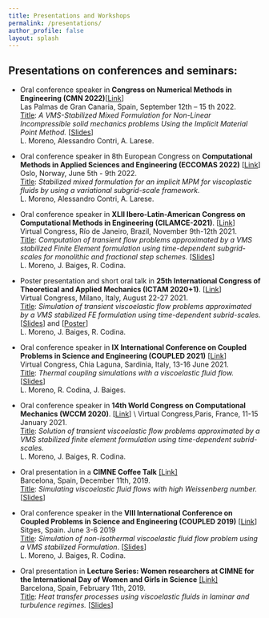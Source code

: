 ```yaml
---
title: Presentations and Workshops
permalink: /presentations/
author_profile: false
layout: splash
---
```


## Presentations on conferences and seminars:

<!--   <img style="float: right; text-align:center;" src="/assets/images/IMG_9552.JPG" alt="" width="500" > -->
<!--
<figure style="float: right;">
  <img alt="" src="/assets/images/IMG_9552.JPG" width="500"/>
  <figcaption>CMN 2022</figcaption>
</figure>-->

* Oral conference speaker in **Congress on Numerical Methods in Engineering (CMN 2022)**[[Link](https://congress.cimne.com/cmn2022/frontal/default.asp)]\
Las Palmas de Gran Canaria, Spain, September 12th – 15 th 2022.\
<u>Title</u>: *A VMS-Stabilized Mixed Formulation for Non-Linear Incompressible solid mechanics problems Using the Implicit Material Point Method.*  [[Slides](/assets/docs/Slides/CMN2022_LauraMoreno.pdf)]\
L. Moreno, Alessandro Contri, A. Larese.

* Oral conference speaker in 8th European Congress on **Computational Methods in Applied Sciences and Engineering (ECCOMAS 2022)** [[Link](https://www.eccomas.org/2021/01/22/3542/)]\
Oslo, Norway, June 5th - 9th 2022.\
<u>Title</u>: *Stabilized mixed formulation for an implicit MPM for viscoplastic fluids by using a variational subgrid-scale framework.*\
L. Moreno, Alessandro Contri, A. Larese.

* Oral conference speaker in **XLII Ibero-Latin-American Congress on Computational Methods in Engineering (CILAMCE-2021)**. [[Link](https://cilamce.com.br/anais/index.php?ano=2021)]\
Virtual Congress, Río de Janeiro, Brazil, November 9th-12th 2021. \
<u>Title</u>: *Computation of transient flow problems approximated by a VMS stabilized Finite Element formulation using time-dependent subgrid-scales for monolithic and fractional step schemes.* [[Slides](/assets/docs/Slides/cilamce2021_LauraMoreno.pdf)]\
L. Moreno, J. Baiges, R. Codina.

* Poster presentation and short oral talk in **25th International Congress of Theoretical and Applied Mechanics (ICTAM 2020+1)**. [[Link](https://www.ictam2020.org/)] \
Virtual Congress, Milano, Italy, August 22-27 2021. \
<u>Title</u>: *Simulation of transient viscoelastic flow problems approximated by a VMS stabilized FE formulation using time-dependent subrid-scales.* [[Slides](/assets/docs/Slides/ICTAM2020_LauraMoreno.pdf)] and [[Poster](/assets/docs/Slides/PosterICTAM2020_LauraMoreno.pdf)]\
L. Moreno, J. Baiges, R. Codina.

* Oral conference speaker in **IX International Conference on Coupled Problems in Science and Engineering (COUPLED 2021)** [[Link](https://congress.cimne.com/coupled2021/frontal/default.asp)]\
  Virtual Congress, Chia Laguna, Sardinia, Italy, 13-16 June 2021.\
  <u>Title</u>: *Thermal coupling simulations with a viscoelastic fluid flow.* [[Slides](/assets/docs/Slides/COUPLED2021_LauraMoreno.pdf)]\
L. Moreno, R. Codina, J. Baiges.

* Oral conference speaker in **14th World Congress on Computational Mechanics (WCCM 2020)**.  [[Link]([https://www.ictam2020.org/](http://wccm-eccomas2020.org/frontal/))] \
Virtual Congress,Paris, France, 11-15 January 2021.\
<u>Title</u>: *Solution of transient viscoelastic flow problems approximated by a VMS stabilized finite element formulation using time-dependent subrid-scales.*\
L. Moreno, J. Baiges, R. Codina.

* Oral presentation in a **CIMNE Coffee Talk** [[Link]](https://www.cimne.com/vnews/10826)\
Barcelona, Spain, December 11th, 2019.\
<u>Title</u>: *Simulating viscoelastic fluid flows with high Weissenberg number.* [[Slides](/assets/docs/Slides/Coffee_talk_LauraMoreno.pdf)]

* Oral conference speaker in the **VIII International Conference on Coupled Problems in Science and Engineering (COUPLED 2019)** [[Link](https://congress.cimne.com/coupled2019/frontal/default.asp)]\
Sitges, Spain. June 3-6 2019\
<u>Title</u>: *Simulation of non-isothermal viscoelastic fluid flow problem using a VMS stabilized Formulation*. [[Slides](/assets/docs/Slides/COUPLED2019_LauraMoreno.pdf)]\
L. Moreno, J. Baiges, R. Codina.

* Oral presentation in **Lecture Series: Women researchers at CIMNE for the International Day of Women and Girls in Science** [[Link]](https://www.cimne.com/vnews/2/10411/cimne-celebrates-the-international-day-of-women-and-girls-in-science)\
Barcelona, Spain, February 11th, 2019.\
<u>Title</u>: *Heat transfer processes using viscoelastic fluids in laminar and turbulence regimes.* [[Slides](/assets/docs/Slides/Presentation_WomenResearchers_LauraMoreno.pdf)]



